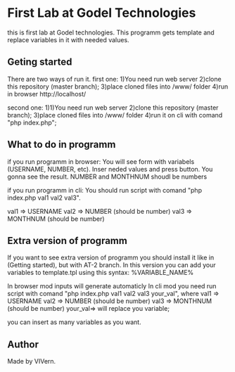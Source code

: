 # First Lab at Godel Technologies
this is first lab at Godel technologies. This programm gets template and replace variables in it with needed values.

## Geting started
There are two ways of run it.
first one:
1)You need run web server
2)clone this repository (master branch);
3)place cloned files into /www/ folder
4)run in browser http://localhost/

second one:
1)1)You need run web server
2)clone this repository (master branch);
3)place cloned files into /www/ folder
4)run it on cli with comand "php index.php";

## What to do in programm
if you run programm in browser:
You will see form with variabels (USERNAME, NUMBER, etc). Inser neded values and press button. You gonna see the result.
NUMBER and MONTHNUM shoudl be numbers

if you run programm in cli:
You should run script with comand "php index.php val1 val2 val3".

val1 => USERNAME
val2 => NUMBER (should be number)
val3 => MONTHNUM (should be number)

## Extra version of programm
If you want to see extra version of programm you should install it like in (Getting started), but with AT-2 branch.
In this version you can add your variables to template.tpl using this syntax:
%VARIABLE_NAME%

In browser mod inputs will generate automaticly
In cli mod you need run script with comand "php index.php val1 val2 val3 your_val", where
val1 => USERNAME
val2 => NUMBER (should be number)
val3 => MONTHNUM (should be number)
your_val=> will replace you variable;

you can insert as many variables as you want.


## Author
Made by VIVern.

